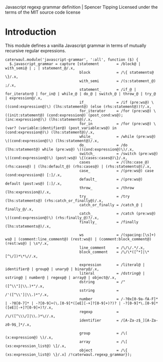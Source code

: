 Javascript regexp grammar definition | Spencer Tipping
Licensed under the terms of the MIT source code license

# Introduction

This module defines a vanilla Javascript grammar in terms of mutually recursive regular expressions.

    caterwaul.module('javascript-grammar', ':all', function ($) {
      $.javascript_grammar = capture [statement        = /block@ | with_semi@ | ; | statement_@/.x,
                                      block            = /\{ statements@ \}/.x,
                                      with_semi        = /(s:statement_@) ;/.x,
                                      statement_       = /if_@ | for_iterator@ | for_in@ | while_@ | do_@ | switch_@ | throw_@ | try_@ | expression@/.x,
                                      if_              = /if (pre:ws@) \((cond:expression@)\) (lhs:statement@) (else (rhs:statement@))?/.x,
                                      for_iterator     = /for (pre:ws@) \((init:statement@) (cond:expression@) (post_cond:ws@); (inc:expression@)\) (lhs:statement@)/.x,
                                      for_in           = /for (pre:ws@) \(var? (variable:identifier@) (post_variable:ws@) in (cond:expression@)\) (lhs:statement@)/.x,
                                      while_           = /while (pre:ws@) \((cond:expression@)\) (lhs:statement@)/.x,
                                      do_              = /do (lhs:statement@) while (pre:ws@) \((cond:expression@)\)/.x,
                                      switch_          = /switch (pre:ws@) \((cond:expression@)\) (post:ws@) \{(cases:cases@)\}/.x,
                                      cases            = /(lhs:case_@) (rhs:cases@) | (lhs:default_@) (rhs:cases@) | (rhs:statements@)/.x,
                                      case_            = /(pre:ws@) case (cond:expression@) [:]/.x,
                                      default_         = /(pre:ws@) default (post:ws@) [:]/.x,
                                      throw_           = /throw (lhs:expression@)/.x,
                                      try_             = /try (lhs:statements@) (rhs:catch_or_finally@)/.x,
                                      catch_or_finally = /catch_@ | finally_@/.x,
                                      catch_           = /catch (pre:ws@) \((cond:expression@)\) (rhs:finally_@)?/.x,
                                      finally_         = /finally (lhs:statements@)/.x,

                                      ws               = /(spacing:[\s]+) ws@ | (comment:line_comment@) (rest:ws@) | (comment:block_comment@) (rest:ws@) | \s*/.x,
                                      line_comment     = /\/\/.*/.x,
                                      block_comment    = /\/\*([^*]|\*[^\/])*\*\//.x,

                                      expression       = /literal@ | identifier@ | group@ | unary@ | binary@/.x,
                                      literal          = /dstring@ | sstring@ | number@ | regexp@ | array@ | object@/.x,
                                      dstring          = /"([^\\"]|\\.)*"/.x,
                                      sstring          = /'([^\\']|\\.)*"/.x,
                                      number           = /-?0x[0-9a-fA-F]* | -?0[0-7]* | -?[0-9]+(\.[0-9]*([eE][-+]?[0-9]+)?)? | -?[0-9]*\.[0-9]*([eE][-+]?[0-9]+)?/.x,
                                      regexp           = /\/([^\\\/]|\\.)*\//.x,
                                      identifier       = /[A-Za-z$_][A-Za-z0-9$_]*/.x,

                                      group            = /\( (x:expression@) \)/.x,
                                      array            = /\[ (xs:expression_list@) \]/.x,
                                      object           = /\{ (xs:expression_list@) \}/.x] /!caterwaul.regexp_grammar});